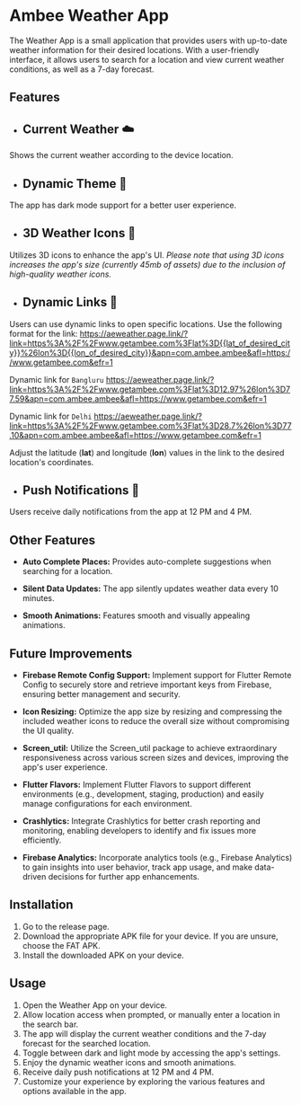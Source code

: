 # Ambee Weather App

The Weather App is a small application that provides users with up-to-date weather information for their desired locations. With a user-friendly interface, it allows users to search for a location and view current weather conditions, as well as a 7-day forecast.


## **Features**
- ## Current Weather ☁️
Shows the current weather according to the device location.


- ## Dynamic Theme 🌙
The app has dark mode support for a better user experience.


- ## 3D Weather Icons 🤩
Utilizes 3D icons to enhance the app's UI.
*Please note that using 3D icons increases the app's size (currently 45mb of assets) due to the inclusion of high-quality weather icons.*


- ## Dynamic Links 🔗
Users can use dynamic links to open specific locations. Use the following format for the link:
https://aeweather.page.link/?link=https%3A%2F%2Fwww.getambee.com%3Flat%3D{{lat_of_desired_city}}%26lon%3D{{lon_of_desired_city}}&apn=com.ambee.ambee&afl=https://www.getambee.com&efr=1

Dynamic link for `Bangluru`
https://aeweather.page.link/?link=https%3A%2F%2Fwww.getambee.com%3Flat%3D12.97%26lon%3D77.59&apn=com.ambee.ambee&afl=https://www.getambee.com&efr=1

Dynamic link for `Delhi`
https://aeweather.page.link/?link=https%3A%2F%2Fwww.getambee.com%3Flat%3D28.7%26lon%3D77.10&apn=com.ambee.ambee&afl=https://www.getambee.com&efr=1

Adjust the latitude (**lat**) and longitude (**lon**) values in the link to the desired location's coordinates.


- ## Push Notifications 🔔
Users receive daily notifications from the app at 12 PM and 4 PM.

## **Other Features**
- **Auto Complete Places:** Provides auto-complete suggestions when searching for a location.

- **Silent Data Updates:** The app silently updates weather data every 10 minutes.

- **Smooth Animations:** Features smooth and visually appealing animations.


## Future Improvements
- **Firebase Remote Config Support:** Implement support for Flutter Remote Config to securely store and retrieve important keys from Firebase, ensuring better management and security.

- **Icon Resizing:** Optimize the app size by resizing and compressing the included weather icons to reduce the overall size without compromising the UI quality.

- **Screen_util:** Utilize the Screen_util package to achieve extraordinary responsiveness across various screen sizes and devices, improving the app's user experience.

- **Flutter Flavors:** Implement Flutter Flavors to support different environments (e.g., development, staging, production) and easily manage configurations for each environment.
 
- **Crashlytics:**  Integrate Crashlytics for better crash reporting and monitoring, enabling developers to identify and fix issues more efficiently.

- **Firebase Analytics:**  Incorporate analytics tools (e.g., Firebase Analytics) to gain insights into user behavior, track app usage, and make data-driven decisions for further app enhancements.

## Installation

1. Go to the release page.
2. Download the appropriate APK file for your device. If you are unsure, choose the FAT APK.
3. Install the downloaded APK on your device.


## Usage

1. Open the Weather App on your device.
2. Allow location access when prompted, or manually enter a location in the search bar.
3. The app will display the current weather conditions and the 7-day forecast for the searched location.
4. Toggle between dark and light mode by accessing the app's settings.
5. Enjoy the dynamic weather icons and smooth animations.
6. Receive daily push notifications at 12 PM and 4 PM.
7. Customize your experience by exploring the various features and options available in the app.
